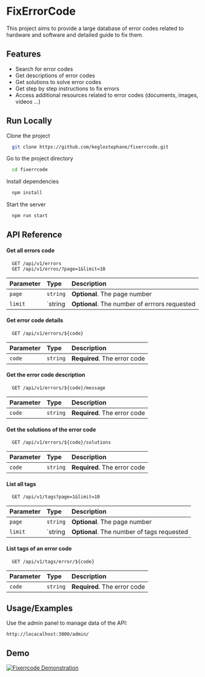 
# FixErrorCode

This project aims to provide a large database of error codes related to hardware and software and detailed guide to fix them.

## Features

- Search for error codes
- Get descriptions of error codes
- Get solutions to solve error codes
- Get step by step instructions to fix errors
- Access additional resources related to error codes (documents, images, videos ...)


## Run Locally

Clone the project

```bash
  git clone https://github.com/keglostephane/fixerrcode.git
```

Go to the project directory

```bash
  cd fixerrcode
```

Install dependencies

```bash
  npm install
```

Start the server

```bash
  npm run start
```




## API Reference

#### Get all errors code

```http
  GET /api/v1/errors
  GET /api/v1/erros/?page=1&limit=10
```

| Parameter | Type     | Description                |
| :-------- | :------- | :------------------------- |
| `page` | `string` | **Optional**. The page number |
| `limit` | `string | **Optional**. The number of errrors requested

#### Get error code details

```http
  GET /api/v1/errors/${code}
```

| Parameter | Type     | Description                       |
| :-------- | :------- | :-------------------------------- |
| `code`      | `string` | **Required**. The error code |

#### Get the error code description

```http
  GET /api/v1/errors/${code}/message
```

| Parameter | Type     | Description                       |
| :-------- | :------- | :-------------------------------- |
| `code`      | `string` | **Required**. The error code |

#### Get the solutions of the error code

```http
  GET /api/v1/errors/${code}/solutions
```

| Parameter | Type     | Description                       |
| :-------- | :------- | :-------------------------------- |
| `code`      | `string` | **Required**. The error code |

#### List all tags

```http
  GET /api/v1/tags?page=1&limit=10
```

| Parameter | Type     | Description                |
| :-------- | :------- | :------------------------- |
| `page` | `string` | **Optional**. The page number |
| `limit` | `string | **Optional**. The number of tags requested


#### List tags of an error code

```http
  GET /api/v1/tags/error/${code}
```

| Parameter | Type     | Description                       |
| :-------- | :------- | :-------------------------------- |
| `code`      | `string` | **Required**. The error code |







## Usage/Examples

Use the admin panel to manage data of the API:

```
http://locacalhost:3000/admin/
```
 ## Demo
 
  [![Fixerrcode Demonstration](http://i3.ytimg.com/vi/JAYETXhKiTs/hqdefault.jpg)](https://youtu.be/JAYETXhKiTs)
